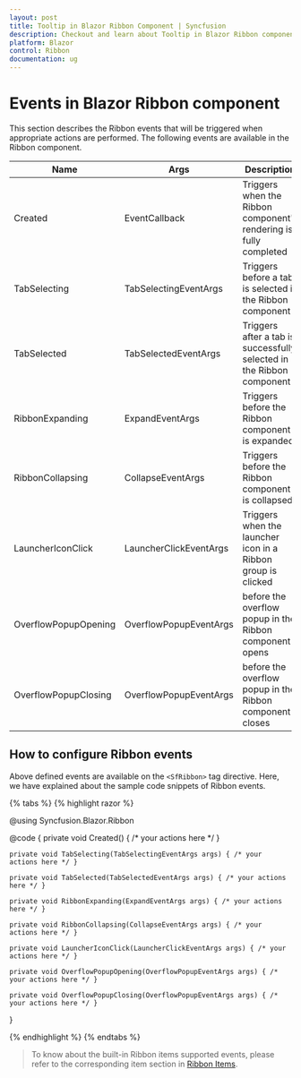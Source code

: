 ```yaml
---
layout: post
title: Tooltip in Blazor Ribbon Component | Syncfusion
description: Checkout and learn about Tooltip in Blazor Ribbon component in Blazor Server App and Blazor WebAssembly App.
platform: Blazor
control: Ribbon
documentation: ug
---
```


# Events in Blazor Ribbon component

This section describes the Ribbon events that will be triggered when appropriate actions are performed. The following events are available in the Ribbon component.

|Name|Args|Description|
|---|---|---|
|Created|EventCallback|Triggers when the Ribbon component's rendering is fully completed
|TabSelecting|TabSelectingEventArgs|Triggers before a tab is selected in the Ribbon component
|TabSelected|TabSelectedEventArgs|Triggers after a tab is successfully selected in the Ribbon component
|RibbonExpanding|ExpandEventArgs|Triggers before the Ribbon component is expanded
|RibbonCollapsing|CollapseEventArgs|Triggers before the Ribbon component is collapsed
|LauncherIconClick|LauncherClickEventArgs|Triggers when the launcher icon in a Ribbon group is clicked
|OverflowPopupOpening|OverflowPopupEventArgs|before the overflow popup in the Ribbon component opens
|OverflowPopupClosing|OverflowPopupEventArgs|before the overflow popup in the Ribbon component closes

## How to configure Ribbon events

Above defined events are available on the `<SfRibbon>` tag directive. Here, we have explained about the sample code snippets of Ribbon events.

{% tabs %}
{% highlight razor %}

@using Syncfusion.Blazor.Ribbon

<div style="width:25%">
    <SfRibbon Created="Created" TabSelecting="TabSelecting" TabSelected="TabSelected" RibbonExpanding="RibbonExpanding" RibbonCollapsing="RibbonCollapsing" LauncherIconClick="LauncherIconClick" OverflowPopupOpening="OverflowPopupOpening" OverflowPopupClosing="OverflowPopupClosing">
        <RibbonTabs>
            <RibbonTab HeaderText="Home">
                <RibbonGroups>
                    <RibbonGroup HeaderText="Clipboard">
                        <RibbonCollections>
                            <RibbonCollection>
                                <RibbonItems>
                                    <RibbonItem Type=RibbonItemType.Button AllowedSizes="RibbonItemSize.Large">
                                        <RibbonButtonSettings Content="Cut" IconCss="e-icons e-cut"></RibbonButtonSettings>
                                    </RibbonItem>
                                </RibbonItems>
                            </RibbonCollection>
                        </RibbonCollections>
                    </RibbonGroup>
                </RibbonGroups>
            </RibbonTab>
        </RibbonTabs>
    </SfRibbon>
</div>

@code {
    private void Created() { /* your actions here */ }

    private void TabSelecting(TabSelectingEventArgs args) { /* your actions here */ }

    private void TabSelected(TabSelectedEventArgs args) { /* your actions here */ }

    private void RibbonExpanding(ExpandEventArgs args) { /* your actions here */ }

    private void RibbonCollapsing(CollapseEventArgs args) { /* your actions here */ }

    private void LauncherIconClick(LauncherClickEventArgs args) { /* your actions here */ }

    private void OverflowPopupOpening(OverflowPopupEventArgs args) { /* your actions here */ }

    private void OverflowPopupClosing(OverflowPopupEventArgs args) { /* your actions here */ }
}

{% endhighlight %}
{% endtabs %}

> To know about the built-in Ribbon items supported events, please refer to the corresponding item section in [Ribbon Items](./items).
